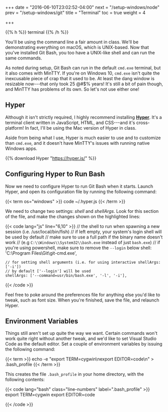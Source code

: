 +++
date = "2016-06-10T23:02:52-04:00"
next = "/setup-windows/node"
prev = "/setup-windows/git"
title = "Terminal"
toc = true
weight = 4

+++

{{% h %}}
<i class="fa fa-terminal"></i> terminal
{{% /h %}}

You'll be using the command line a fair amount in class. We'll be demonstrating everything on macOS, which is UNIX-based. Now that you've installed Git Bash, you too have a UNIX-like shell and can run the same commands.

As noted during setup, Git Bash can run in the default `cmd.exe` terminal, but it also comes with MinTTY. If you're on Windows 10, `cmd.exe` isn't quite the inexcusable piece of crap that it used to be. At least the dang window is resizable now---that only took 25 @#$% years! It's still a bit of pain though, and MinTTY has problems of its own. So let's not use either one! 

## Hyper

Although it isn't strictly required, I highly recommend installing **[Hyper](https://hyper.is/)**. It's a terminal client written in JavaScript, HTML, and CSS---and it's cross-platform! In fact, I'll be using the Mac version of Hyper in class.

Aside from being what I use, Hyper is much easier to use and to customize than `cmd.exe`, and it doesn't have MinTTY's issues with running native Windows apps.

{{% download Hyper "https://hyper.is/" %}}

## Configuring Hyper to Run Bash

Now we need to configure Hyper to run Git Bash when it starts. Launch Hyper, and open its configuration file by running the following command:

{{< term os="windows" >}}
code ~/.hyper.js
{{< /term >}}

We need to change two settings: _shell_ and _shellArgs_. Look for this section of the file, and make the changes shown on the highlighted lines:

{{< code lang="js" line="6,10" >}}
    // the shell to run when spawning a new session (i.e. /usr/local/bin/fish)
    // if left empty, your system's login shell will be used by default
    // make sure to use a full path if the binary name doesn't work
    // (e.g `C:\\Windows\\System32\\bash.exe` instead of just `bash.exe`)
    // if you're using powershell, make sure to remove the `--login` below
    shell: 'C:\\Program Files\\Git\\git-cmd.exe',

    // for setting shell arguments (i.e. for using interactive shellArgs: ['-i'])
    // by default ['--login'] will be used
    shellArgs: ['--command=usr/bin/bash.exe', '-l', '-i'],
{{< /code >}}

Feel free to poke around the preferences file for anything else you'd like to tweak, such as font size. When you're finished, save the file, and relaunch Hyper.

## Environment Variables

Things still aren't set up quite the way we want. Certain commands won't work quite right without another tweak, and we'd like to set Visual Studio Code as the default editor. Set a couple of environment variables by issuing the following command:

{{< term >}}
echo -e "export TERM=cygwin\nexport EDITOR=code\n" > .bash_profile
{{< /term >}}

This creates the file `.bash_profile` in your home directory, with the following contents:

{{< code lang="bash" class="line-numbers" label=".bash_profile" >}}
export TERM=cygwin
export EDITOR=code

{{< /code >}}